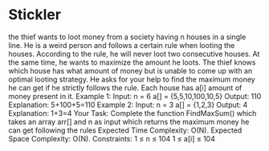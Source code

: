 # Stickler

the thief wants to loot money from a society having n houses in a single line. He is a weird person and follows a certain rule when looting the houses. According to the rule, he will never loot two consecutive houses. At the same time, he wants to maximize the amount he loots. The thief knows which house has what amount of money but is unable to come up with an optimal looting strategy. He asks for your help to find the maximum money he can get if he strictly follows the rule. Each house has a[i] amount of money present in it.
Example 1:
Input:
n = 6
a[] = {5,5,10,100,10,5}
Output: 110
Explanation: 5+100+5=110
Example 2:
Input:
n = 3
a[] = {1,2,3}
Output: 4
Explanation: 1+3=4
Your Task:
Complete the function FindMaxSum() which takes an array arr[] and n as input which returns the maximum money he can get following the rules
Expected Time Complexity: O(N).
Expected Space Complexity: O(N).
Constraints:
1 ≤ n ≤ 104
1 ≤ a[i] ≤ 104
